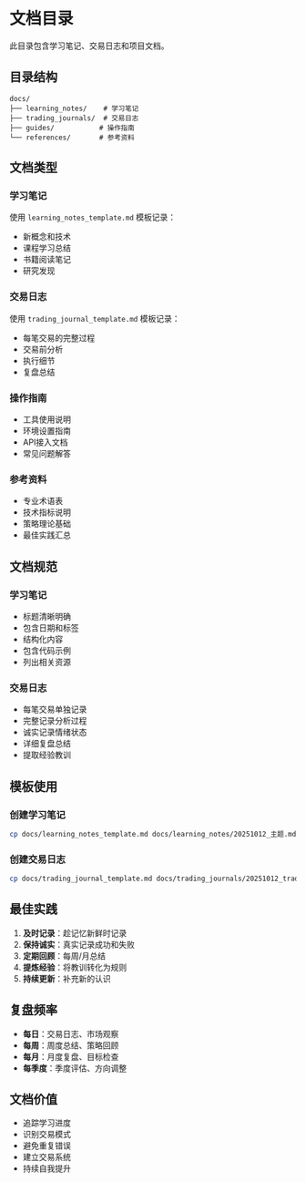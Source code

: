 # 文档目录

此目录包含学习笔记、交易日志和项目文档。

## 目录结构

```
docs/
├── learning_notes/    # 学习笔记
├── trading_journals/  # 交易日志
├── guides/           # 操作指南
└── references/       # 参考资料
```

## 文档类型

### 学习笔记
使用 `learning_notes_template.md` 模板记录：
- 新概念和技术
- 课程学习总结
- 书籍阅读笔记
- 研究发现

### 交易日志
使用 `trading_journal_template.md` 模板记录：
- 每笔交易的完整过程
- 交易前分析
- 执行细节
- 复盘总结

### 操作指南
- 工具使用说明
- 环境设置指南
- API接入文档
- 常见问题解答

### 参考资料
- 专业术语表
- 技术指标说明
- 策略理论基础
- 最佳实践汇总

## 文档规范

### 学习笔记
- 标题清晰明确
- 包含日期和标签
- 结构化内容
- 包含代码示例
- 列出相关资源

### 交易日志
- 每笔交易单独记录
- 完整记录分析过程
- 诚实记录情绪状态
- 详细复盘总结
- 提取经验教训

## 模板使用

### 创建学习笔记
```bash
cp docs/learning_notes_template.md docs/learning_notes/20251012_主题.md
```

### 创建交易日志
```bash
cp docs/trading_journal_template.md docs/trading_journals/20251012_trade_001.md
```

## 最佳实践

1. **及时记录**：趁记忆新鲜时记录
2. **保持诚实**：真实记录成功和失败
3. **定期回顾**：每周/月总结
4. **提炼经验**：将教训转化为规则
5. **持续更新**：补充新的认识

## 复盘频率

- **每日**：交易日志、市场观察
- **每周**：周度总结、策略回顾
- **每月**：月度复盘、目标检查
- **每季度**：季度评估、方向调整

## 文档价值

- 追踪学习进度
- 识别交易模式
- 避免重复错误
- 建立交易系统
- 持续自我提升
